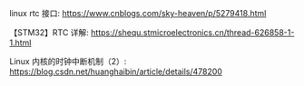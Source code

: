 
linux rtc 接口: https://www.cnblogs.com/sky-heaven/p/5279418.html

【STM32】RTC 详解: https://shequ.stmicroelectronics.cn/thread-626858-1-1.html



Linux 内核的时钟中断机制（2）: https://blog.csdn.net/huanghaibin/article/details/478200

